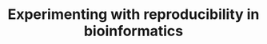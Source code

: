 ---
layout: publications
title: Experimenting with reproducibility in bioinformatics
authors: Yang-Min Kim, Jean-Baptiste Poline, Guillaume Dumas
publication: GigaScience
year: 2018
link: https://academic.oup.com/gigascience/article/7/7/giy077/5046609
type: "Journal Paper" #"Journal Paper", Preprint, "Book:Chapter", Comment
category: Computational #"Opinion:Perspectives", Review, Computational, Social Cognitive and Affective Neuroscience, Experimental
filename: 2018.06.28_Y.M.Kim #MM.DD.YYYY_F.Author
---